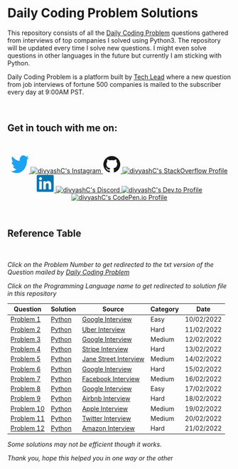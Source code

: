 # Daily Coding Problem Solutions

This repository consists of all the [Daily Coding Problem](https://www.dailycodingproblem.com/) questions gathered from interviews of top companies I solved using Python3. The repository will be updated every time I solve new questions. I might even solve questions in other languages in the future but currently I am sticking with Python.

Daily Coding Problem is a platform built by [Tech Lead](https://www.youtube.com/c/TechLead/) where a new question from job interviews of fortune 500 companies is mailed to the subscriber every day at 9:00AM PST.

<br/>

## Get in touch with me on:

<br/>

<p align="center">
 <a href="https://twitter.com/dork_v2" target="_blank">
  <img src="https://github.com/devicons/devicon/blob/master/icons/twitter/twitter-original.svg" alt="divyashC's Twitter" width="40" height="40"/>     
 </a>
 <a href="https://www.instagram.com/dork_v3.0/" target="_blank">
  <img src="https://raw.githubusercontent.com/rahuldkjain/github-profile-readme-generator/master/src/images/icons/Social/instagram.svg" alt="divyashC's Instagram" width="40" height="40" />    
 </a>
 <a href="https://github.com/divyashC/" target="_blank">
  <img src="https://github.com/devicons/devicon/blob/master/icons/github/github-original.svg" alt="divyashC's GitHub"  width="40" height="40"/>    
 </a>
 <a href="https://stackoverflow.com/users/15124365" target="_blank">
  <img src="https://raw.githubusercontent.com/rahuldkjain/github-profile-readme-generator/master/src/images/icons/Social/stack-overflow.svg" alt="divyashC's StackOverflow Profile"  width="40" height="40"/>    
 </a>
 <a href="https://www.linkedin.com/in/divyashc/" target="_blank">
  <img src="https://github.com/devicons/devicon/blob/master/icons/linkedin/linkedin-original.svg" alt="divyashC's LinkedIn"  width="40" height="40"/>    
 </a>
 <a href="https://discord.com/users/Dork#0448" target="_blank">
  <img src="https://raw.githubusercontent.com/rahuldkjain/github-profile-readme-generator/master/src/images/icons/Social/discord.svg" alt="divyashC's Discord"  width="40" height="40"/>
 </a>
 <a href="https://dev.to/divyashc" target="_blank">
  <img src="https://raw.githubusercontent.com/rahuldkjain/github-profile-readme-generator/master/src/images/icons/Social/devto.svg" alt="divyashC's Dev.to Profile"  width="40" height="40"/>    
 </a>
 <a href="https://codepen.io/divyashc" target="_blank">
  <img src="https://raw.githubusercontent.com/rahuldkjain/github-profile-readme-generator/master/src/images/icons/Social/codepen.svg" alt="divyashC's CodePen.io Profile"  width="40" height="40"/>    
 </a>
</p>

<br/>

## Reference Table

<br/>

_Click on the Problem Number to get redirected to the txt version of the Question mailed by [Daily Coding Problem](https://www.dailycodingproblem.com/)_

_Click on the Programming Language name to get redirected to solution file in this repository_

| **Question**                                                                                     | **Solution**                                                                                | **Source**                                           | **Category** | **Date**   |
| ------------------------------------------------------------------------------------------------ | ------------------------------------------------------------------------------------------- | ---------------------------------------------------- | ------------ | ---------- |
| [Problem 1](https://github.com/divyashC/daily_coding_problem/blob/main/Problem_1/question.txt)   | [Python](https://github.com/divyashC/daily_coding_problem/blob/main/Problem_1/solution.py)  | [Google Interview](https://www.google.com/)          | Easy         | 10/02/2022 |
| [Problem 2](https://github.com/divyashC/daily_coding_problem/blob/main/Problem_2/question.txt)   | [Python](https://github.com/divyashC/daily_coding_problem/blob/main/Problem_2/solution.py)  | [Uber Interview](https://www.uber.com/in/en/)        | Hard         | 11/02/2022 |
| [Problem 3](https://github.com/divyashC/daily_coding_problem/blob/main/Problem_3/question.txt)   | [Python](https://github.com/divyashC/daily_coding_problem/blob/main/Problem_3/solution.py)  | [Google Interview](https://www.google.com/)          | Medium       | 12/02/2022 |
| [Problem 4](https://github.com/divyashC/daily_coding_problem/blob/main/Problem_4/question.txt)   | [Python](https://github.com/divyashC/daily_coding_problem/blob/main/Problem_4/solution.py)  | [Stripe Interview](https://stripe.com/)              | Hard         | 13/02/2022 |
| [Problem 5](https://github.com/divyashC/daily_coding_problem/blob/main/Problem_5/question.txt)   | [Python](https://github.com/divyashC/daily_coding_problem/blob/main/Problem_5/solution.py)  | [Jane Street Interview](https://www.janestreet.com/) | Medium       | 14/02/2022 |
| [Problem 6](https://github.com/divyashC/daily_coding_problem/blob/main/Problem_6/question.txt)   | [Python](https://github.com/divyashC/daily_coding_problem/blob/main/Problem_6/solution.py)  | [Google Interview](https://www.google.com/)          | Hard         | 15/02/2022 |
| [Problem 7](https://github.com/divyashC/daily_coding_problem/blob/main/Problem_7/question.txt)   | [Python](https://github.com/divyashC/daily_coding_problem/blob/main/Problem_7/solution.py)  | [Facebook Interview](https://www.facebook.com/)      | Medium       | 16/02/2022 |
| [Problem 8](https://github.com/divyashC/daily_coding_problem/blob/main/Problem_8/question.txt)   | [Python](https://github.com/divyashC/daily_coding_problem/blob/main/Problem_8/solution.py)  | [Google Interview](https://www.google.com/)          | Easy         | 17/02/2022 |
| [Problem 9](https://github.com/divyashC/daily_coding_problem/blob/main/Problem_9/question.txt)   | [Python](https://github.com/divyashC/daily_coding_problem/blob/main/Problem_9/solution.py)  | [Airbnb Interview](https://www.airbnb.com/)          | Hard         | 18/02/2022 |
| [Problem 10](https://github.com/divyashC/daily_coding_problem/blob/main/Problem_10/question.txt) | [Python](https://github.com/divyashC/daily_coding_problem/blob/main/Problem_10/solution.py) | [Apple Interview](https://www.apple.com/)            | Medium       | 19/02/2022 |
| [Problem 11](https://github.com/divyashC/daily_coding_problem/blob/main/Problem_11/question.txt) | [Python](https://github.com/divyashC/daily_coding_problem/blob/main/Problem_11/solution.py) | [Twitter Interview](https://www.twitter.com/)        | Medium       | 20/02/2022 |
| [Problem 12](https://github.com/divyashC/daily_coding_problem/blob/main/Problem_12/question.txt) | [Python](https://github.com/divyashC/daily_coding_problem/blob/main/Problem_12/solution.py) | [Amazon Interview](https://www.amazon.com/)          | Hard         | 21/02/2022 |

_Some solutions may not be efficient though it works._

*Thank you, hope this helped you in one way or the othe*r
